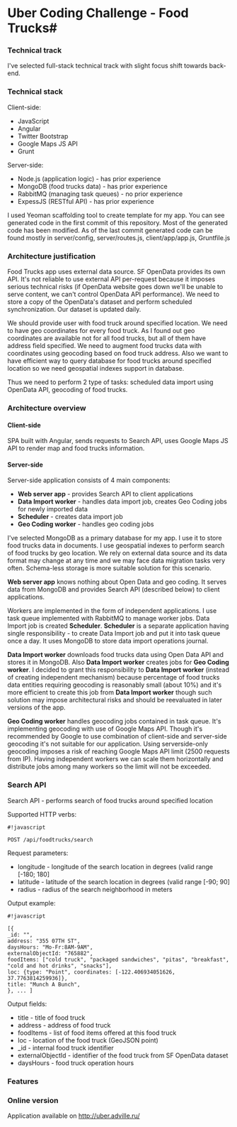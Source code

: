 # Uber Coding Challenge - Food Trucks#


### Technical track ###

I've selected full-stack technical track with slight focus shift towards back-end.

### Technical stack ###

Client-side:

* JavaScript
* Angular
* Twitter Bootstrap
* Google Maps JS API
* Grunt

Server-side:

* Node.js (application logic) - has prior experience
* MongoDB (food trucks data) - has prior experience
* RabbitMQ (managing task queues) - no prior experience
* ExpessJS (RESTful API) - has prior experience

I used Yeoman scaffolding tool to create template for my app. You can see generated code in the first commit of this repository. Most of the generated code has been modified. As of the last commit generated code can be found mostly in server/config, server/routes.js, client/app/app.js, Gruntfile.js

### Architecture justification ###

Food Trucks app uses external data source. SF OpenData provides its own API. It's not reliable to use external API per-request because it imposes serious technical risks (if OpenData website goes down we'll be unable to serve content, we can't control OpenData API performance). We need to store a copy of the OpenData's dataset and perform scheduled synchronization. Our dataset is updated daily.

We should provide user with food truck around specified location. We need to have geo coordinates for every food truck. As I found out geo coordinates are available not for all food trucks, but all of them have address field specified. We need to augment food trucks data with coordinates using geocoding based on food truck address. Also we want to have efficient way to query database for food trucks around specified location so we need geospatial indexes support in database.

Thus we need to perform 2 type of tasks: scheduled data import using OpenData API, geocoding of food trucks.

### Architecture overview ###

#### Client-side ####

SPA built with Angular, sends requests to Search API, uses Google Maps JS API to render map and food trucks information.

#### Server-side ####

Server-side application consists of 4 main components:

* **Web server app** - provides Search API to client applications
* **Data Import worker** - handles data import job, creates Geo Coding jobs for newly imported data
* **Scheduler** - creates data import job
* **Geo Coding worker** - handles geo coding jobs

I've selected MongoDB as a primary database for my app. I use it to store food trucks data in documents. I use geospatial indexes to perform search of food trucks by geo location. We rely on external data source and its data format may change at any time and we may face data migration tasks very often. Schema-less storage is more suitable solution for this scenario.

**Web server app** knows nothing about Open Data and geo coding. It serves data from MongoDB and provides Search API (described below) to client applications.

Workers are implemented in the form of independent applications. I use task queue implemented with RabbitMQ to manage worker jobs. Data Import job is created **Scheduler**. **Scheduler** is a separate application having single responsibility - to create Data Import job and put it into task queue once a day. It uses MongoDB to store data import operations journal.

**Data Import worker** downloads food trucks data using Open Data API and stores it in MongoDB. Also **Data Import worker** creates jobs for **Geo Coding worker**. I decided to grant this responsibility to 
**Data Import worker** (instead of creating independent mechanism) because percentage of food trucks data entities requiring geocoding is reasonably small (about 10%) and it's more efficient to create this job from 
**Data Import worker** though such solution may impose architectural risks and should be reevaluated in later versions of the app.

**Geo Coding worker** handles geocoding jobs contained in task queue. It's implementing geocoding with use of Google Maps API. Though it's recommended by Google to use combination of client-side and server-side geocoding it's not suitable for our application. Using serverside-only geocoding imposes a risk of reaching Google Maps API limit (2500 requests from IP). Having independent workers we can scale them horizontally and distribute jobs among many workers so the limit will not be exceeded. 


### Search API ###

Search API - performs search of food trucks around specified location

Supported HTTP verbs:

```
#!javascript

POST /api/foodtrucks/search
```
Request parameters:

* longitude - longitude of the search location in degrees (valid range [-180; 180]
* latitude - latitude of the search location in degrees (valid range [-90; 90]
* radius - radius of the search neighborhood in meters

Output example:

```
#!javascript

[{
_id: "",
address: "355 07TH ST",
daysHours: "Mo-Fr:8AM-9AM",
externalObjectId: "765882",
foodItems: ["cold truck", "packaged sandwiches", "pitas", "breakfast", "cold and hot drinks", "snacks"],
loc: {type: "Point", coordinates: [-122.406934051626, 37.7763814259936]},
title: "Munch A Bunch",
}, ... ]
```

Output fields:

* title - title of food truck
* address - address of food truck
* foodItems - list of food items offered at this food truck
* loc - location of the food truck (GeoJSON point)
* _id - internal food truck identifier
* externalObjectId - identifier of the food truck from SF OpenData dataset
* daysHours - food truck operation hours

### Features ###



### Online version ###

Application available on http://uber.adville.ru/